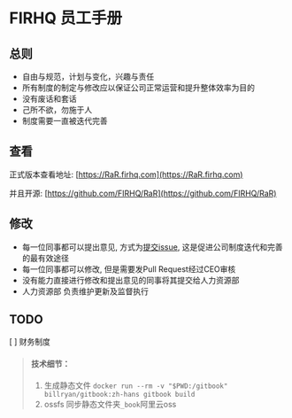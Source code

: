 # FIRHQ 员工手册

## 总则

* 自由与规范，计划与变化，兴趣与责任
* 所有制度的制定与修改应以保证公司正常运营和提升整体效率为目的
* 没有废话和套话
* 己所不欲，勿施于人
* 制度需要一直被迭代完善

## 查看

正式版本查看地址: [https://RaR.firhq.com](https://RaR.firhq.com)

并且开源: [https://github.com/FIRHQ/RaR](https://github.com/FIRHQ/RaR)

## 修改

* 每一位同事都可以提出意见, 方式为[提交issue](https://github.com/FIRHQ/RaR/issues/new), 这是促进公司制度迭代和完善的最有效途径
* 每一位同事都可以修改, 但是需要发Pull Request经过CEO审核
* 没有能力直接进行修改和提出意见的同事将其提交给人力资源部
* 人力资源部 负责维护更新及监督执行

## TODO
[ ] 财务制度  

> #### 技术细节：  
> 1. 生成静态文件 `docker run --rm -v "$PWD:/gitbook" billryan/gitbook:zh-hans gitbook build`
> 2. ossfs 同步静态文件夹`_book`阿里云oss
